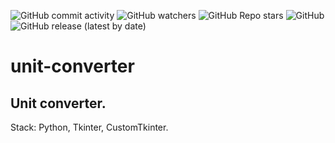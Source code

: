 ![GitHub commit activity](https://img.shields.io/github/commit-activity/m/heartshapedbox/unit-converter?color=5955E8&label=commits)
![GitHub watchers](https://img.shields.io/github/watchers/heartshapedbox/unit-converter?color=5955E8&logo=github)
![GitHub Repo stars](https://img.shields.io/github/stars/heartshapedbox/unit-converter?color=5955E8&logo=github)
![GitHub](https://img.shields.io/github/license/heartshapedbox/unit-converter)
![GitHub release (latest by date)](https://img.shields.io/github/v/release/heartshapedbox/unit-converter?color=FF4500)


# unit-converter
## Unit converter.

Stack:
Python, Tkinter, CustomTkinter.
